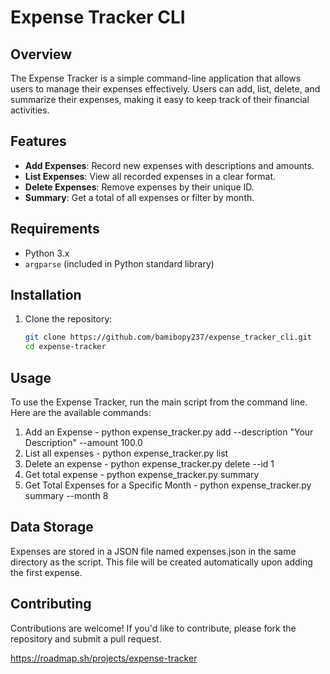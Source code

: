 # Expense Tracker CLI

## Overview
The Expense Tracker is a simple command-line application that allows users to manage their expenses effectively. Users can add, list, delete, and summarize their expenses, making it easy to keep track of their financial activities.

## Features
- **Add Expenses**: Record new expenses with descriptions and amounts.
- **List Expenses**: View all recorded expenses in a clear format.
- **Delete Expenses**: Remove expenses by their unique ID.
- **Summary**: Get a total of all expenses or filter by month.

## Requirements
- Python 3.x
- `argparse` (included in Python standard library)

## Installation
1. Clone the repository:
   ```bash
   git clone https://github.com/bamibopy237/expense_tracker_cli.git
   cd expense-tracker
## Usage
To use the Expense Tracker, run the main script from the command line. Here are the available commands:
1. Add an Expense - python expense_tracker.py add --description "Your Description" --amount 100.0
2. List all expenses - python expense_tracker.py list
3. Delete an expense - python expense_tracker.py delete --id 1
4. Get total expense - python expense_tracker.py summary
5. Get Total Expenses for a Specific Month - python expense_tracker.py summary --month 8

## Data Storage
Expenses are stored in a JSON file named expenses.json in the same directory as the script. This file will be created automatically upon adding the first expense.

## Contributing
Contributions are welcome! If you'd like to contribute, please fork the repository and submit a pull request.



https://roadmap.sh/projects/expense-tracker
